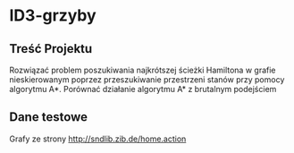 # ID3-grzyby

## Treść Projektu 
Rozwiązać problem poszukiwania najkrótszej ścieżki Hamiltona w grafie nieskierowanym poprzez przeszukiwanie przestrzeni stanów przy pomocy algorytmu A*. Porównać działanie algorytmu A* z brutalnym podejściem
## Dane testowe
Grafy ze strony ​http://sndlib.zib.de/home.action 